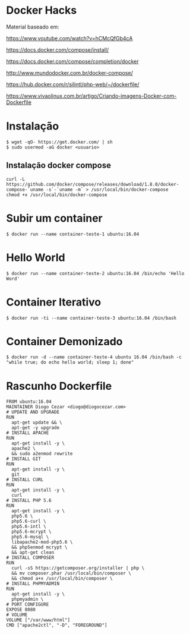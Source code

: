 # Docker Hacks

Material baseado em: 

https://www.youtube.com/watch?v=hCMcQfGb4cA

https://docs.docker.com/compose/install/

https://docs.docker.com/compose/completion/docker

http://www.mundodocker.com.br/docker-compose/

https://hub.docker.com/r/silintl/php-web/~/dockerfile/

https://www.vivaolinux.com.br/artigo/Criando-imagens-Docker-com-Dockerfile

# Instalação

```
$ wget -qO- https://get.docker.com/ | sh
$ sudo usermod -aG docker <usuario>
```

## Instalação docker compose

```
curl -L https://github.com/docker/compose/releases/download/1.8.0/docker-compose-`uname -s`-`uname -m` > /usr/local/bin/docker-compose
chmod +x /usr/local/bin/docker-compose
```

# Subir um container

```
$ docker run --name container-teste-1 ubuntu:16.04
```

# Hello World

```
$ docker run --name container-teste-2 ubuntu:16.04 /bin/echo 'Hello Word'
```

# Container Iterativo

```
$ docker run -ti --name container-teste-3 ubuntu:16.04 /bin/bash
```

# Container Demonizado

```
$ docker run -d --name container-teste-4 ubuntu 16.04 /bin/bash -c "while true; do echo hello world; sleep 1; done"
```

# Rascunho Dockerfile

```
FROM ubuntu:16.04
MAINTAINER Diogo Cezar <diogo@diogocezar.com>
# UPDATE AND UPGRADE
RUN
  apt-get update && \
  apt-get -y upgrade
# INSTALL APACHE
RUN
  apt-get install -y \
  apache2 \
  && sudo a2enmod rewrite
# INSTALL GIT
RUN
  apt-get install -y \
  git
# INSTALL CURL
RUN
  apt-get install -y \
  curl
# INSTALL PHP 5.6
RUN
  apt-get install -y \
  php5.6 \
  php5.6-curl \
  php5.6-intl \
  php5.6-mcrypt \
  php5.6-mysql \
  libapache2-mod-php5.6 \
  && php5enmod mcrypt \
  && apt-get clean
# INSTALL COMPOSER
RUN
  curl -sS https://getcomposer.org/installer | php \
  && mv composer.phar /usr/local/bin/composer \
  && chmod a+x /usr/local/bin/composer \
# INSTALL PHPMYADMIN
RUN
  apt-get install -y \
  phpmyadmin \
# PORT CONFIGURE
EXPOSE 8080
# VOLUME
VOLUME ["/var/www/html"]
CMD ["apache2ctl", "-D", "FOREGROUND"]
```
